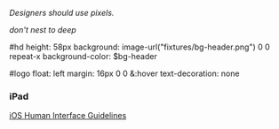 



*Designers should use pixels.*




*don't nest to deep*

#hd
  height: 58px
  background: image-url("fixtures/bg-header.png") 0 0 repeat-x
  background-color: $bg-header

#logo
  float: left
  margin: 16px 0  0
  &:hover
    text-decoration: none


### iPad

[iOS Human Interface Guidelines][iOS Guidelines]

[iOS Guidelines]: http://developer.apple.com/library/ios/#documentation/UserExperience/Conceptual/MobileHIG/Introduction/Introduction.html#//apple_ref/doc/uid/TP40006556-CH1-SW1



